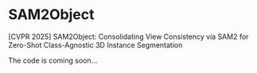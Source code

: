 # SAM2Object
[CVPR 2025] SAM2Object: Consolidating View Consistency via SAM2 for Zero-Shot Class-Agnostic 3D Instance Segmentation


The code is coming soon...
